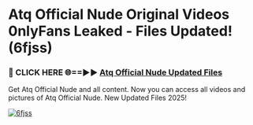# Atq Official Nude Original Videos 0nlyFans Leaked - Files Updated! (6fjss)

<h3>🔴 CLICK HERE 🌐==►► <a href="https://tinyurl.com/5h6xmrr3" rel="nofollow">Atq Official Nude Updated Files</a></h3>

Get Atq Official Nude and all content. Now you can access all videos and pictures of Atq Official Nude. New Updated Files 2025!

[![6fjss](https://i.imgur.com/KVD873Z.gif)](https://tinyurl.com/5h6xmrr3)
